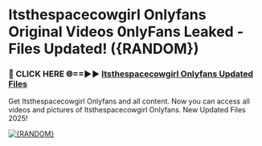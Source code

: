# Itsthespacecowgirl Onlyfans Original Videos 0nlyFans Leaked - Files Updated! ({RANDOM})

<h3>🔴 CLICK HERE 🌐==►► <a href="https://betterlinks.top/A2PfLJ" rel="nofollow">Itsthespacecowgirl Onlyfans Updated Files</a></h3>

Get Itsthespacecowgirl Onlyfans and all content. Now you can access all videos and pictures of Itsthespacecowgirl Onlyfans. New Updated Files 2025!

[![{RANDOM}](https://i.imgur.com/ppqm5kG.gif)](https://betterlinks.top/A2PfLJ)